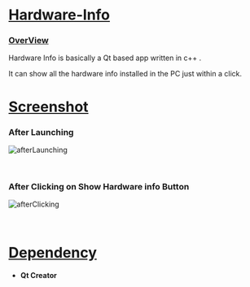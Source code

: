 # <u>Hardware-Info</u>

<h3> <u> OverView </u> </h3>

Hardware Info is basically a Qt based app written in c++ . 

It can show all the hardware info installed in the PC just within a click.

# <u>Screenshot</u>

<h3> After Launching </h3>

![afterLaunching](https://user-images.githubusercontent.com/59824683/78940498-c337e900-7ad7-11ea-8f1e-c5bcb4765c0f.png)


<br>

<h3> After Clicking on Show Hardware info Button </h3>

![afterClicking](https://user-images.githubusercontent.com/59824683/78940483-bd420800-7ad7-11ea-9f6d-a1d96126a497.png)


<br>

# <u> Dependency </u>

   * **Qt Creator**
